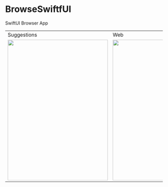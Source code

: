 # BrowseSwiftfUI
SwiftUI Browser App

<table>
  <tr>
    <td>Suggestions</td>
     <td>Web</td>
     <td>Bookmarks</td>
  </tr>
  <tr>
    <td><img src="https://user-images.githubusercontent.com/49708426/161402315-6d0660c3-edcf-4dd5-a3b3-278b83007813.PNG" width=320 height=450></td>
    <td><img src="https://user-images.githubusercontent.com/49708426/161402339-a75311b3-68dd-41e4-8e5b-c8011f22cde4.PNG" width=320 height=450></td>
    <td><img src="https://user-images.githubusercontent.com/49708426/161402423-87a5393e-a4bf-440c-80e1-ca3be97e10e5.png" width=320 height=450></td>
   
  </tr>
  </table>
